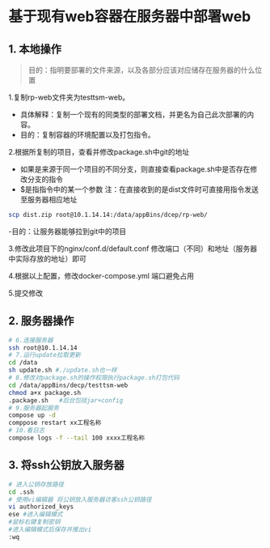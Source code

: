 # 基于现有web容器在服务器中部署web

## 1. 本地操作

> 目的：指明要部署的文件来源，以及各部分应该对应储存在服务器的什么位置

1.复制rp-web文件夹为testtsm-web。

- 具体解释：复制一个现有的同类型的部署文档，并更名为自己此次部署的内容。
- 目的：复制容器的环境配置以及打包指令。

2.根据所复制的项目，查看并修改package.sh中git的地址

- 如果是来源于同一个项目的不同分支，则直接查看package.sh中是否存在修改分支的指令
- $是指指令中的某一个参数
注：在直接收到的是dist文件时可直接用指令发送至服务器相应地址

```sh
scp dist.zip root@10.1.14.14:/data/appBins/dcep/rp-web/
```

-目的：让服务器能够拉到git中的项目

3.修改此项目下的nginx/conf.d/default.conf  修改端口（不同）和地址（服务器中实际存放的地址）即可

4.根据以上配置，修改docker-compose.yml 端口避免占用


5.提交修改

## 2. 服务器操作

```sh
# 6.连接服务器
ssh root@10.1.14.14
# 7.运行update拉取更新
cd /data
sh update.sh #./update.sh也一样
# 8.修改对package.sh的操作权限执行package.sh打包代码
cd /data/appBins/decp/testtsm-web
chmod a+x package.sh
.package.sh   #后台包括jar+config
# 9.服务器起服务
compose up -d
comppose restart xx工程名称
# 10.看日志
compose logs -f --tail 100 xxxx工程名称


```

## 3. 将ssh公钥放入服务器

```sh
# 进入公钥存放路径
cd .ssh
# 使用vi编辑器 将公钥放入服务器访客ssh公钥路径
vi authorized_keys 
ese #进入编辑模式
#鼠标右键复制密钥
#进入编辑模式后保存并推出vi
:wq 
```